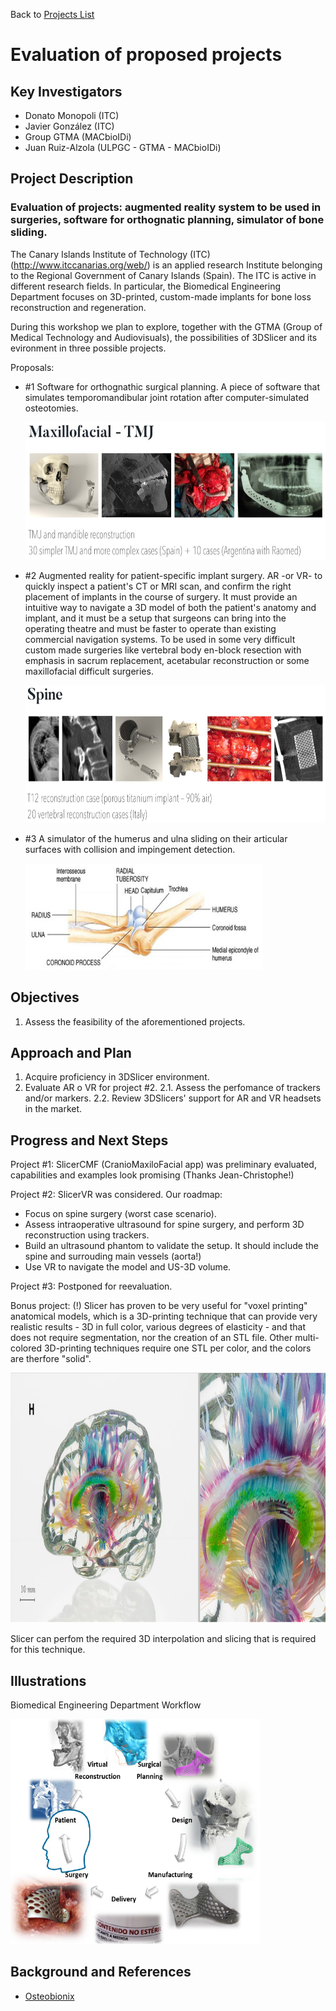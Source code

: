 Back to [Projects List](../../README.md#ProjectsList)

# Evaluation of proposed projects

## Key Investigators

- Donato Monopoli (ITC)
- Javier González (ITC)
- Group GTMA (MACbioIDi)
- Juan Ruiz-Alzola (ULPGC - GTMA - MACbioIDi)

## Project Description

### Evaluation of projects: augmented reality system to be used in surgeries, software for orthognatic planning, simulator of bone sliding.

The Canary Islands Institute of Technology (ITC) (http://www.itccanarias.org/web/) is an applied research Institute belonging to the Regional Government of Canary Islands (Spain). The ITC is active in different research fields. In particular, the Biomedical Engineering Department focuses on 3D-printed, custom-made implants for bone loss reconstruction and regeneration. 

During this workshop we plan to explore, together with the GTMA (Group of Medical Technology and Audiovisuals), the possibilities of 3DSlicer and its evironment in three possible projects.

Proposals:
+ #1 Software for orthognathic surgical planning. A piece of software that simulates temporomandibular joint rotation after computer-simulated osteotomies.

  <img src="project01.png" width="600" height="220">

+ #2 Augmented reality for patient-specific implant surgery. AR -or VR- to quickly inspect a patient's CT or MRI scan, and confirm the right placement of implants in the course of surgery. It must provide an intuitive way to navigate a 3D model of both the patient's anatomy and implant, and it must be a setup that surgeons can bring into the operating theatre and must be faster to operate than existing commercial navigation systems. To be used in some very difficult custom made surgeries like vertebral body en-block resection with emphasis in sacrum replacement, acetabular reconstruction or some maxillofacial difficult surgeries.

  <img src="project02.png" width="600" height="220">

+ #3 A simulator of the humerus and ulna sliding on their articular surfaces with collision and impingement detection.

  <img src="project03.jpg" width="380" height="170">

## Objectives

1. Assess the feasibility of the aforementioned projects.

## Approach and Plan

1. Acquire proficiency in 3DSlicer environment.
2. Evaluate AR o VR for project #2.
2.1. Assess the perfomance of trackers and/or markers.
2.2. Review 3DSlicers' support for AR and VR headsets in the market.

## Progress and Next Steps

Project #1: SlicerCMF (CranioMaxiloFacial app) was preliminary evaluated, capabilities and examples look promising (Thanks Jean-Christophe!)

Project #2: SlicerVR was considered. Our roadmap: 
  - Focus on spine surgery (worst case scenario).
  - Assess intraoperative ultrasound for spine surgery, and perform 3D reconstruction using trackers.
  - Build an ultrasound phantom to validate the setup. It should include the spine and surrouding main vessels (aorta!)
  - Use VR to navigate the model and US-3D volume.
  
Project #3: Postponed for reevaluation.

Bonus project: (!)
Slicer has proven to be very useful for "voxel printing" anatomical models, which is a 3D-printing technique that can provide very realistic results - 3D in full color, various degrees of elasticity - and that does not require segmentation, nor the creation of an STL file. Other multi-colored 3D-printing techniques require one STL per color, and the colors are therfore "solid".

  <img src="voxel_printing.png" width="800" height="400">

Slicer can perfom the required 3D interpolation and slicing that is required for this technique. 

## Illustrations

Biomedical Engineering Department Workflow

<img src="ITC_Presentation.png" width="400" height="360">

## Background and References

+ [Osteobionix](https://github.com/NA-MIC/ProjectWeek/blob/master/PW28_2018_GranCanaria/Projects/EvaluationOfProjects/presentation%20letter%20ITC.pdf)


